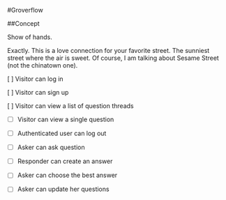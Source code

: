 #Groverflow

##Concept

Show of hands. 

Exactly. This is a love connection for your favorite street. The sunniest street where the air is sweet. Of course, I am talking about Sesame Street (not the chinatown one). 

[ ] Visitor can log in

[ ] Visitor can sign up

[ ] Visitor can view a list of question threads
-[ ] Visitor can view a single question
-[ ] Authenticated user can log out
-[ ] Asker can ask question
-[ ] Responder can create an answer
-[ ] Asker can choose the best answer
-[ ] Asker can update her questions


